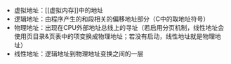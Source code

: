 - 虚拟地址：[[虚拟内存]]中的地址
- 逻辑地址：由程序产生的和段相关的偏移地址部分（C中的取地址符号）
- 物理地址：出现在CPU外部地址总线上的寻址（若启用分页机制，线性地址会使用页目录&页表中的项变换成物理地址；若没有启动，线性地址就是物理地址）
- 线性地址：逻辑地址到物理地址变换之间的一层
